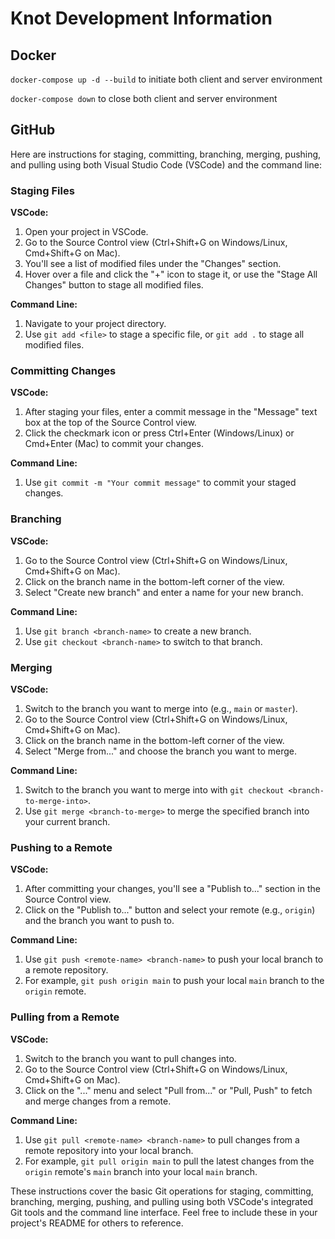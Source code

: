 # Knot Development Information

## Docker

`docker-compose up -d --build` to initiate both client and server environment

`docker-compose down` to close both client and server environment


## GitHub

Here are instructions for staging, committing, branching, merging, pushing, and pulling using both Visual Studio Code (VSCode) and the command line:

### Staging Files

**VSCode:**

1. Open your project in VSCode.
2. Go to the Source Control view (Ctrl+Shift+G on Windows/Linux, Cmd+Shift+G on Mac).
3. You'll see a list of modified files under the "Changes" section.
4. Hover over a file and click the "+" icon to stage it, or use the "Stage All Changes" button to stage all modified files.

**Command Line:**

1. Navigate to your project directory.
2. Use `git add <file>` to stage a specific file, or `git add .` to stage all modified files.

### Committing Changes

**VSCode:**

1. After staging your files, enter a commit message in the "Message" text box at the top of the Source Control view.
2. Click the checkmark icon or press Ctrl+Enter (Windows/Linux) or Cmd+Enter (Mac) to commit your changes.

**Command Line:**

1. Use `git commit -m "Your commit message"` to commit your staged changes.

### Branching

**VSCode:**

1. Go to the Source Control view (Ctrl+Shift+G on Windows/Linux, Cmd+Shift+G on Mac).
2. Click on the branch name in the bottom-left corner of the view.
3. Select "Create new branch" and enter a name for your new branch.

**Command Line:**

1. Use `git branch <branch-name>` to create a new branch.
2. Use `git checkout <branch-name>` to switch to that branch.

### Merging

**VSCode:**

1. Switch to the branch you want to merge into (e.g., `main` or `master`).
2. Go to the Source Control view (Ctrl+Shift+G on Windows/Linux, Cmd+Shift+G on Mac).
3. Click on the branch name in the bottom-left corner of the view.
4. Select "Merge from..." and choose the branch you want to merge.

**Command Line:**

1. Switch to the branch you want to merge into with `git checkout <branch-to-merge-into>`.
2. Use `git merge <branch-to-merge>` to merge the specified branch into your current branch.

### Pushing to a Remote

**VSCode:**

1. After committing your changes, you'll see a "Publish to..." section in the Source Control view.
2. Click on the "Publish to..." button and select your remote (e.g., `origin`) and the branch you want to push to.

**Command Line:**

1. Use `git push <remote-name> <branch-name>` to push your local branch to a remote repository.
2. For example, `git push origin main` to push your local `main` branch to the `origin` remote.

### Pulling from a Remote

**VSCode:**

1. Switch to the branch you want to pull changes into.
2. Go to the Source Control view (Ctrl+Shift+G on Windows/Linux, Cmd+Shift+G on Mac).
3. Click on the "..." menu and select "Pull from..." or "Pull, Push" to fetch and merge changes from a remote.

**Command Line:**

1. Use `git pull <remote-name> <branch-name>` to pull changes from a remote repository into your local branch.
2. For example, `git pull origin main` to pull the latest changes from the `origin` remote's `main` branch into your local `main` branch.

These instructions cover the basic Git operations for staging, committing, branching, merging, pushing, and pulling using both VSCode's integrated Git tools and the command line interface. Feel free to include these in your project's README for others to reference.
